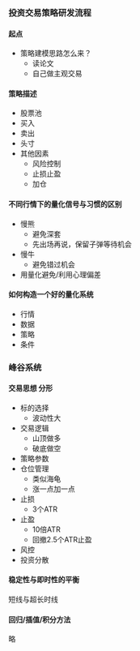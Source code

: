 ### 投资交易策略研发流程

#### 起点

* 策略建模思路怎么来？
  * 读论文
  * 自己做主观交易

#### 策略描述

* 股票池
* 买入
* 卖出
* 头寸
* 其他因素
  * 风险控制
  * 止损止盈
  * 加仓

#### 不同行情下的量化信号与习惯的区别

* 慢熊
  * 避免深套
  * 先出场再说，保留子弹等待机会
* 慢牛
  * 避免错过机会
* 用量化避免/利用心理偏差

#### 如何构造一个好的量化系统

* 行情
* 数据
* 策略
* 条件

### 峰谷系统

#### 交易思想 分形

* 标的选择
  * 波动性大
* 交易逻辑
  * 山顶做多
  * 破底做空
* 策略参数
* 仓位管理
  * 类似海龟
  * 涨一点加一点
* 止损
  * 3个ATR
* 止盈
  * 10倍ATR
  * 回撤2.5个ATR止盈
* 风控
* 投资分散

#### 稳定性与即时性的平衡

短线与超长时线

#### 回归/插值/积分方法

略